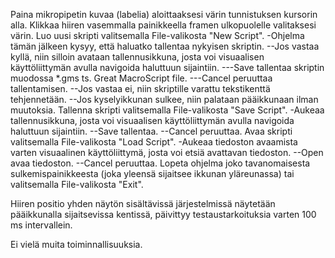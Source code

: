 Paina mikropipetin kuvaa (labelia) aloittaaksesi värin tunnistuksen kursorin alla.
Klikkaa hiiren vasemmalla painikkeella framen ulkopuolelle valitaksesi värin.
Luo uusi skripti valitsemalla File-valikosta "New Script".
 -Ohjelma tämän jälkeen kysyy, että haluatko tallentaa nykyisen skriptin.
 --Jos vastaa kyllä, niin silloin avataan tallennusikkuna, josta voi visuaalisen käyttöliittymän avulla navigoida haluttuun sijaintiin.
 ---Save tallentaa skriptin muodossa *.gms ts. Great MacroScript file.
 ---Cancel peruuttaa tallentamisen.
 --Jos vastaa ei, niin skriptille varattu tekstikenttä tehjennetään.
 --Jos kyselyikkunan sulkee, niin palataan pääikkunaan ilman muutoksia.
 Tallenna skripti valitsemalla File-valikosta "Save Script".
 -Aukeaa tallennusikkuna, josta voi visuaalisen käyttöliittymän avulla navigoida haluttuun sijaintiin.
 --Save tallentaa.
 --Cancel peruuttaa.
 Avaa skripti valitsemalla File-valikosta "Load Script".
 -Aukeaa tiedoston avaamista varten visuaalinen käyttöliittymä, josta voi etsiä avattavan tiedoston.
 --Open avaa tiedoston.
 --Cancel peruuttaa.
 Lopeta ohjelma joko tavanomaisesta sulkemispainikkeesta (joka yleensä sijaitsee ikkunan yläreunassa) tai valitsemalla File-valikosta "Exit".
 
 Hiiren positio yhden näytön sisältävissä järjestelmissä näytetään pääikkunalla sijaitsevissa kentissä, päivittyy testaustarkoituksia varten 100 ms intervallein.
 
 Ei vielä muita toiminnallisuuksia.
